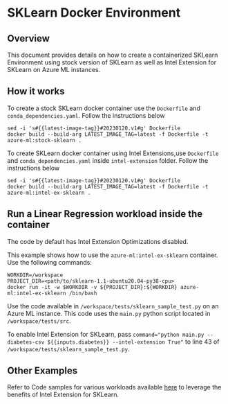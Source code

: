 # SKLearn Docker Environment 

## Overview

This document provides details on how to create a containerized SKLearn Environment using stock version of SKLearn as well as Intel Extension for SKLearn on Azure ML instances. 

## How it works

To create a stock SKLearn docker container use the `Dockerfile` and `conda_dependencies.yaml`. Follow the instructions below
```
sed -i 's#{{latest-image-tag}}#20230120.v1#g' Dockerfile 
docker build --build-arg LATEST_IMAGE_TAG=latest -f Dockerfile -t azure-ml:stock-sklearn .
```

To create SKLearn docker container using Intel Extensions,use `Dockerfile` and `conda_dependencies.yaml` inside `intel-extension` folder. Follow the instructions below
```
sed -i 's#{{latest-image-tag}}#20230120.v1#g' Dockerfile 
docker build --build-arg LATEST_IMAGE_TAG=latest -f Dockerfile -t azure-ml:intel-ex-sklearn .
```

## Run a Linear Regression workload inside the container

The code by default has Intel Extension Optimizations disabled.

This example shows how to use the `azure-ml:intel-ex-sklearn` container. Use the following commands:
```
WORKDIR=/workspace
PROJECT_DIR=<path/to/sklearn-1.1-ubuntu20.04-py38-cpu>
docker run -it -w $WORKDIR -v ${PROJECT_DIR}:${WORKDIR} azure-ml:intel-ex-sklearn /bin/bash 
```
Use the code available in `/workspace/tests/sklearn_sample_test.py` on an Azure ML instance. This code uses the `main.py` python script located in `/workspace/tests/src`. 

To enable Intel Extension for SKLearn, pass `command="python main.py --diabetes-csv ${{inputs.diabetes}} --intel-extension True"` to line 43 of `/workspace/tests/sklearn_sample_test.py`.

## Other Examples 

Refer to Code samples for various workloads available [here](https://github.com/intel/scikit-learn-intelex/tree/master/examples/notebooks#snake-intelr-extension-for-scikit-learn-notebooks) to leverage the benefits of Intel Extension for SKLearn.


